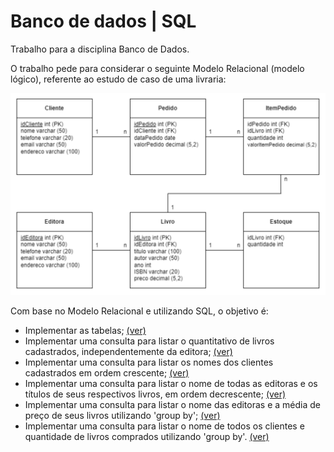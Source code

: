 # Banco de dados | SQL

Trabalho para a disciplina Banco de Dados. 

O trabalho pede para considerar o seguinte Modelo Relacional (modelo lógico), referente ao estudo de caso de uma livraria:

<p align="center">
  <img src="./images/modelo-relacional.PNG" alt="Demonstração do programa." width="700px">
</p>

Com base no Modelo Relacional e utilizando SQL, o objetivo é:

<ul>
  <li>Implementar as tabelas; <a href="https://github.com/rebecaparreiras/banco-de-dados/blob/main/questões/01-tabelas">(ver)</a></li>
  <li>Implementar uma consulta para listar o quantitativo de livros cadastrados, independentemente da editora; <a href="https://github.com/rebecaparreiras/banco-de-dados/blob/main/questões/02-qnt-livros.sql">(ver)</a></li>
  <li>Implementar uma consulta para listar os nomes dos clientes cadastrados em ordem crescente; <a href="https://github.com/rebecaparreiras/banco-de-dados/blob/main/questões/03-listar-clientes.sql">(ver)</a></li>
  <li>Implementar uma consulta para listar o nome de todas as editoras e os títulos de seus respectivos livros, em ordem decrescente; <a href="https://github.com/rebecaparreiras/banco-de-dados/blob/main/questões/04-listar-editoras.sql">(ver)</a></li>
  <li>Implementar uma consulta para listar o nome das editoras e a média de preço de seus livros utilizando 'group by'; <a href="https://github.com/rebecaparreiras/banco-de-dados/blob/main/questões/05-media-precos.sql">(ver)</a></li>
  <li>Implementar uma consulta para listar o nome de todos os clientes e quantidade de livros comprados utilizando 'group by'. <a href="https://github.com/rebecaparreiras/banco-de-dados/blob/main/questões/06-livros-comprados.sql">(ver)</a></li>
</ul>
